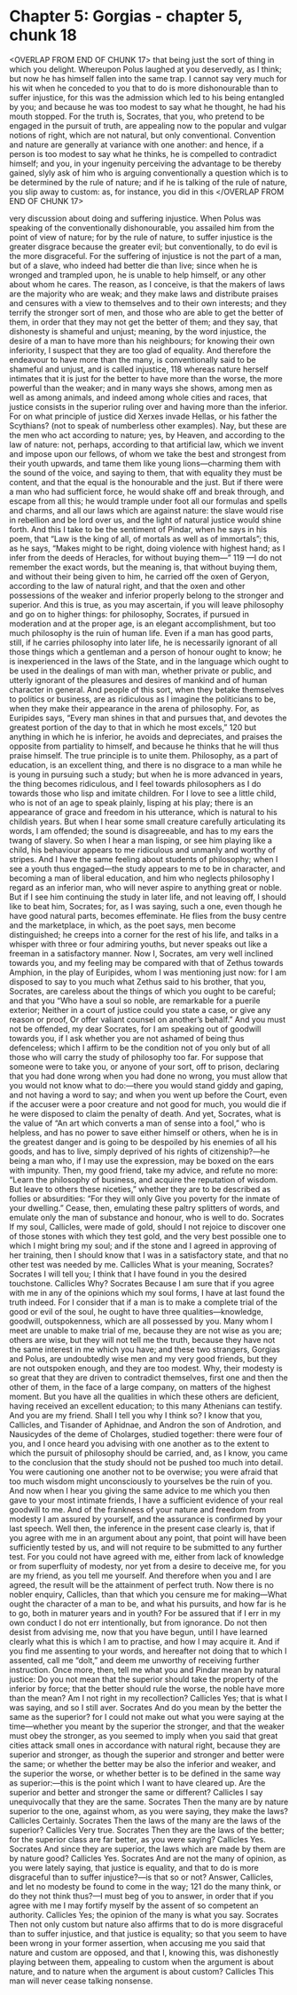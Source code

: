 # Chapter 5: Gorgias - chapter 5, chunk 18

<OVERLAP FROM END OF CHUNK 17>
that being just the sort of thing in which you delight. Whereupon Polus laughed at you deservedly, as I think; but now he has himself fallen into the same trap. I cannot say very much for his wit when he conceded to you that to do is more dishonourable than to suffer injustice, for this was the admission which led to his being entangled by you; and because he was too modest to say what he thought, he had his mouth stopped. For the truth is, Socrates, that you, who pretend to be engaged in the pursuit of truth, are appealing now to the popular and vulgar notions of right, which are not natural, but only conventional. Convention and nature are generally at variance with one another: and hence, if a person is too modest to say what he thinks, he is compelled to contradict himself; and you, in your ingenuity perceiving the advantage to be thereby gained, slyly ask of him who is arguing conventionally a question which is to be determined by the rule of nature; and if he is talking of the rule of nature, you slip away to custom: as, for instance, you did in this
</OVERLAP FROM END OF CHUNK 17>

very discussion about doing and suffering injustice. When Polus was speaking of the conventionally dishonourable, you assailed him from the point of view of nature; for by the rule of nature, to suffer injustice is the greater disgrace because the greater evil; but conventionally, to do evil is the more disgraceful. For the suffering of injustice is not the part of a man, but of a slave, who indeed had better die than live; since when he is wronged and trampled upon, he is unable to help himself, or any other about whom he cares. The reason, as I conceive, is that the makers of laws are the majority who are weak; and they make laws and distribute praises and censures with a view to themselves and to their own interests; and they terrify the stronger sort of men, and those who are able to get the better of them, in order that they may not get the better of them; and they say, that dishonesty is shameful and unjust; meaning, by the word injustice, the desire of a man to have more than his neighbours; for knowing their own inferiority, I suspect that they are too glad of equality. And therefore the endeavour to have more than the many, is conventionally said to be shameful and unjust, and is called injustice, 118 whereas nature herself intimates that it is just for the better to have more than the worse, the more powerful than the weaker; and in many ways she shows, among men as well as among animals, and indeed among whole cities and races, that justice consists in the superior ruling over and having more than the inferior. For on what principle of justice did Xerxes invade Hellas, or his father the Scythians? (not to speak of numberless other examples). Nay, but these are the men who act according to nature; yes, by Heaven, and according to the law of nature: not, perhaps, according to that artificial law, which we invent and impose upon our fellows, of whom we take the best and strongest from their youth upwards, and tame them like young lions⁠—charming them with the sound of the voice, and saying to them, that with equality they must be content, and that the equal is the honourable and the just. But if there were a man who had sufficient force, he would shake off and break through, and escape from all this; he would trample under foot all our formulas and spells and charms, and all our laws which are against nature: the slave would rise in rebellion and be lord over us, and the light of natural justice would shine forth. And this I take to be the sentiment of Pindar, when he says in his poem, that “Law is the king of all, of mortals as well as of immortals”; this, as he says, “Makes might to be right, doing violence with highest hand; as I infer from the deeds of Heracles, for without buying them⁠—” 119 —I do not remember the exact words, but the meaning is, that without buying them, and without their being given to him, he carried off the oxen of Geryon, according to the law of natural right, and that the oxen and other possessions of the weaker and inferior properly belong to the stronger and superior. And this is true, as you may ascertain, if you will leave philosophy and go on to higher things: for philosophy, Socrates, if pursued in moderation and at the proper age, is an elegant accomplishment, but too much philosophy is the ruin of human life. Even if a man has good parts, still, if he carries philosophy into later life, he is necessarily ignorant of all those things which a gentleman and a person of honour ought to know; he is inexperienced in the laws of the State, and in the language which ought to be used in the dealings of man with man, whether private or public, and utterly ignorant of the pleasures and desires of mankind and of human character in general. And people of this sort, when they betake themselves to politics or business, are as ridiculous as I imagine the politicians to be, when they make their appearance in the arena of philosophy. For, as Euripides says, “Every man shines in that and pursues that, and devotes the greatest portion of the day to that in which he most excels,” 120 but anything in which he is inferior, he avoids and depreciates, and praises the opposite from partiality to himself, and because he thinks that he will thus praise himself. The true principle is to unite them. Philosophy, as a part of education, is an excellent thing, and there is no disgrace to a man while he is young in pursuing such a study; but when he is more advanced in years, the thing becomes ridiculous, and I feel towards philosophers as I do towards those who lisp and imitate children. For I love to see a little child, who is not of an age to speak plainly, lisping at his play; there is an appearance of grace and freedom in his utterance, which is natural to his childish years. But when I hear some small creature carefully articulating its words, I am offended; the sound is disagreeable, and has to my ears the twang of slavery. So when I hear a man lisping, or see him playing like a child, his behaviour appears to me ridiculous and unmanly and worthy of stripes. And I have the same feeling about students of philosophy; when I see a youth thus engaged⁠—the study appears to me to be in character, and becoming a man of liberal education, and him who neglects philosophy I regard as an inferior man, who will never aspire to anything great or noble. But if I see him continuing the study in later life, and not leaving off, I should like to beat him, Socrates; for, as I was saying, such a one, even though he have good natural parts, becomes effeminate. He flies from the busy centre and the marketplace, in which, as the poet says, men become distinguished; he creeps into a corner for the rest of his life, and talks in a whisper with three or four admiring youths, but never speaks out like a freeman in a satisfactory manner. Now I, Socrates, am very well inclined towards you, and my feeling may be compared with that of Zethus towards Amphion, in the play of Euripides, whom I was mentioning just now: for I am disposed to say to you much what Zethus said to his brother, that you, Socrates, are careless about the things of which you ought to be careful; and that you “Who have a soul so noble, are remarkable for a puerile exterior; Neither in a court of justice could you state a case, or give any reason or proof, Or offer valiant counsel on another’s behalf.” And you must not be offended, my dear Socrates, for I am speaking out of goodwill towards you, if I ask whether you are not ashamed of being thus defenceless; which I affirm to be the condition not of you only but of all those who will carry the study of philosophy too far. For suppose that someone were to take you, or anyone of your sort, off to prison, declaring that you had done wrong when you had done no wrong, you must allow that you would not know what to do:⁠—there you would stand giddy and gaping, and not having a word to say; and when you went up before the Court, even if the accuser were a poor creature and not good for much, you would die if he were disposed to claim the penalty of death. And yet, Socrates, what is the value of “An art which converts a man of sense into a fool,” who is helpless, and has no power to save either himself or others, when he is in the greatest danger and is going to be despoiled by his enemies of all his goods, and has to live, simply deprived of his rights of citizenship?⁠—he being a man who, if I may use the expression, may be boxed on the ears with impunity. Then, my good friend, take my advice, and refute no more: “Learn the philosophy of business, and acquire the reputation of wisdom. But leave to others these niceties,” whether they are to be described as follies or absurdities: “For they will only Give you poverty for the inmate of your dwelling.” Cease, then, emulating these paltry splitters of words, and emulate only the man of substance and honour, who is well to do. Socrates If my soul, Callicles, were made of gold, should I not rejoice to discover one of those stones with which they test gold, and the very best possible one to which I might bring my soul; and if the stone and I agreed in approving of her training, then I should know that I was in a satisfactory state, and that no other test was needed by me. Callicles What is your meaning, Socrates? Socrates I will tell you; I think that I have found in you the desired touchstone. Callicles Why? Socrates Because I am sure that if you agree with me in any of the opinions which my soul forms, I have at last found the truth indeed. For I consider that if a man is to make a complete trial of the good or evil of the soul, he ought to have three qualities⁠—knowledge, goodwill, outspokenness, which are all possessed by you. Many whom I meet are unable to make trial of me, because they are not wise as you are; others are wise, but they will not tell me the truth, because they have not the same interest in me which you have; and these two strangers, Gorgias and Polus, are undoubtedly wise men and my very good friends, but they are not outspoken enough, and they are too modest. Why, their modesty is so great that they are driven to contradict themselves, first one and then the other of them, in the face of a large company, on matters of the highest moment. But you have all the qualities in which these others are deficient, having received an excellent education; to this many Athenians can testify. And you are my friend. Shall I tell you why I think so? I know that you, Callicles, and Tisander of Aphidnae, and Andron the son of Androtion, and Nausicydes of the deme of Cholarges, studied together: there were four of you, and I once heard you advising with one another as to the extent to which the pursuit of philosophy should be carried, and, as I know, you came to the conclusion that the study should not be pushed too much into detail. You were cautioning one another not to be overwise; you were afraid that too much wisdom might unconsciously to yourselves be the ruin of you. And now when I hear you giving the same advice to me which you then gave to your most intimate friends, I have a sufficient evidence of your real goodwill to me. And of the frankness of your nature and freedom from modesty I am assured by yourself, and the assurance is confirmed by your last speech. Well then, the inference in the present case clearly is, that if you agree with me in an argument about any point, that point will have been sufficiently tested by us, and will not require to be submitted to any further test. For you could not have agreed with me, either from lack of knowledge or from superfluity of modesty, nor yet from a desire to deceive me, for you are my friend, as you tell me yourself. And therefore when you and I are agreed, the result will be the attainment of perfect truth. Now there is no nobler enquiry, Callicles, than that which you censure me for making⁠—What ought the character of a man to be, and what his pursuits, and how far is he to go, both in maturer years and in youth? For be assured that if I err in my own conduct I do not err intentionally, but from ignorance. Do not then desist from advising me, now that you have begun, until I have learned clearly what this is which I am to practise, and how I may acquire it. And if you find me assenting to your words, and hereafter not doing that to which I assented, call me “dolt,” and deem me unworthy of receiving further instruction. Once more, then, tell me what you and Pindar mean by natural justice: Do you not mean that the superior should take the property of the inferior by force; that the better should rule the worse, the noble have more than the mean? Am I not right in my recollection? Callicles Yes; that is what I was saying, and so I still aver. Socrates And do you mean by the better the same as the superior? for I could not make out what you were saying at the time⁠—whether you meant by the superior the stronger, and that the weaker must obey the stronger, as you seemed to imply when you said that great cities attack small ones in accordance with natural right, because they are superior and stronger, as though the superior and stronger and better were the same; or whether the better may be also the inferior and weaker, and the superior the worse, or whether better is to be defined in the same way as superior:⁠—this is the point which I want to have cleared up. Are the superior and better and stronger the same or different? Callicles I say unequivocally that they are the same. Socrates Then the many are by nature superior to the one, against whom, as you were saying, they make the laws? Callicles Certainly. Socrates Then the laws of the many are the laws of the superior? Callicles Very true. Socrates Then they are the laws of the better; for the superior class are far better, as you were saying? Callicles Yes. Socrates And since they are superior, the laws which are made by them are by nature good? Callicles Yes. Socrates And are not the many of opinion, as you were lately saying, that justice is equality, and that to do is more disgraceful than to suffer injustice?⁠—is that so or not? Answer, Callicles, and let no modesty be found to come in the way; 121 do the many think, or do they not think thus?⁠—I must beg of you to answer, in order that if you agree with me I may fortify myself by the assent of so competent an authority. Callicles Yes; the opinion of the many is what you say. Socrates Then not only custom but nature also affirms that to do is more disgraceful than to suffer injustice, and that justice is equality; so that you seem to have been wrong in your former assertion, when accusing me you said that nature and custom are opposed, and that I, knowing this, was dishonestly playing between them, appealing to custom when the argument is about nature, and to nature when the argument is about custom? Callicles This man will never cease talking nonsense.